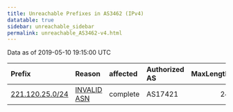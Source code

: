 ```yaml
---
title: Unreachable Prefixes in AS3462 (IPv4)
datatable: true
sidebar: unreachable_sidebar
permalink: unreachable_AS3462-v4.html
---
```


Data as of 2019-05-10 19:15:00 UTC


<div class="datatable-begin"></div>

| Prefix                                                   | Reason                                                                                                | affected   | Authorized AS   |   MaxLength | Anchor                                       |   unreachable /24s |
|:---------------------------------------------------------|:------------------------------------------------------------------------------------------------------|:-----------|:----------------|------------:|:---------------------------------------------|-------------------:|
| [221.120.25.0/24](https://stat.ripe.net/221.120.25.0/24) | [INVALID ASN](https://rpki-validator.ripe.net/announcement-preview?asn=AS3462&prefix=221.120.25.0/24) | complete   | AS17421         |          24 | [APNIC](unreachable_APNIC_RPKI_Root-v4.html) |                  1 |

<div class="datatable-end"></div>